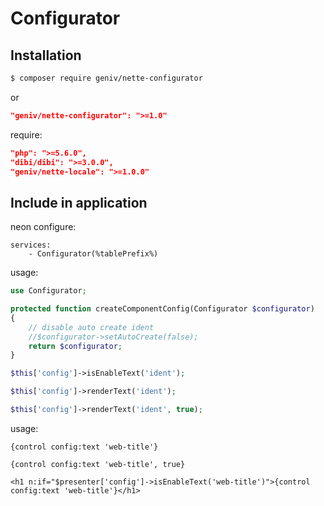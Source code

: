 Configurator
============

Installation
------------

```sh
$ composer require geniv/nette-configurator
```
or
```json
"geniv/nette-configurator": ">=1.0"
```

require:
```json
"php": ">=5.6.0",
"dibi/dibi": ">=3.0.0",
"geniv/nette-locale": ">=1.0.0"
```

Include in application
----------------------

neon configure:
```neon
services:
    - Configurator(%tablePrefix%)
```

usage:
```php
use Configurator;

protected function createComponentConfig(Configurator $configurator)
{
    // disable auto create ident
    //$configurator->setAutoCreate(false);
    return $configurator;
}
```

```php
$this['config']->isEnableText('ident');

$this['config']->renderText('ident');

$this['config']->renderText('ident', true);
```

usage:
```latte
{control config:text 'web-title'}

{control config:text 'web-title', true}

<h1 n:if="$presenter['config']->isEnableText('web-title')">{control config:text 'web-title'}</h1>
```
